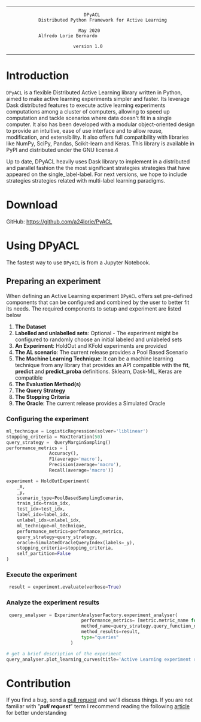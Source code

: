 ***
                                 DPyACL
                Distributed Python Framework for Active Learning

                               May 2020
			    Alfredo Lorie Bernardo							

                             version 1.0

***

# Introduction

`DPyACL` is a flexible Distributed Active Learning library written in Python, aimed to make active learning experiments 
simpler and faster. Its leverage Dask distributed features to execute active learning experiments computations among a 
cluster of computers, allowing to speed up computation and tackle scenarios where data doesn't fit in a single computer. 
It also has been developed with a modular object-oriented design to provide an intuitive, ease of use interface and 
to allow reuse, modification, and extensibility. It also offers full compatibility with libraries like NumPy, SciPy, 
Pandas, Scikit-learn and  Keras. This library is available in PyPI and distributed under the GNU license.4 


Up to date, DPyACL heavily uses Dask library to implement in a distributed and parallel fashion the the most significant 
strategies strategies that have appeared on the single_label-label. 
For next versions, we hope to include strategies strategies related with  multi-label learning paradigms.

# Download

GitHub: <https://github.com/a24lorie/PyACL>

# Using DPyACL

The fastest way to use `DPyACL` is from a Jupyter Notebook. 

## Preparing an experiment

When defining an Active Learning experiment `DPyACL` offers set pre-defined components that can be configured and 
combined by the user to better fit its needs. The required components to setup and experiment are listed below    

 1. **The Dataset**
 2. **Labelled and unlabelled sets**: Optional - The experiment might be configured to randomly choose an initial labeled and unlabeled sets
 2. **An Experiment**: HoldOut and KFold experiments are provided
 3. **The AL scenario**: The current release provides a Pool Based Scenario 
 4. **The Machine Learning Technique**: It can be a machine learning technique from any library that provides an API compatible with the 
            **fit**, **predict** and **predict_proba** definitions. Sklearn, Dask-ML, Keras are compatible 
 5. **The Evaluation Method(s)**
 7. **The Query Strategy**
 5. **The Stopping Criteria**
 8. **The Oracle**: The current release provides a Simulated Oracle
 
 
### Configuring the experiment
 
```python
ml_technique = LogisticRegression(solver='liblinear')
stopping_criteria = MaxIteration(50)
query_strategy =  QueryMarginSampling()
performance_metrics = [
                Accuracy(),
                F1(average='macro'),
                Precision(average='macro'),
                Recall(average='macro')]

experiment = HoldOutExperiment(
    _X,
    _y,
    scenario_type=PoolBasedSamplingScenario,
    train_idx=train_idx,
    test_idx=test_idx,
    label_idx=label_idx,
    unlabel_idx=unlabel_idx,
    ml_technique=ml_technique,
    performance_metrics=performance_metrics,
    query_strategy=query_strategy,
    oracle=SimulatedOracleQueryIndex(labels=_y),
    stopping_criteria=stopping_criteria,
    self_partition=False
)
```

### Execute the experiment
 
```python
 result = experiment.evaluate(verbose=True)
```

### Analyze the experiment results
```python
 query_analyser = ExperimentAnalyserFactory.experiment_analyser(
                            performance_metrics= [metric.metric_name for metric in performance_metrics],
                            method_name=query_strategy.query_function_name,
                            method_results=result,
                            type="queries"
                        )

# get a brief description of the experiment
query_analyser.plot_learning_curves(title='Active Learning experiment results')
```

# Contribution

If you find a bug, send a [pull request](https://github.com/a24lorie/PyACL/pulls) and we'll discuss things. If you are not familiar with "***pull request***" term I recommend reading the following [article](https://yangsu.github.io/pull-request-tutorial/) for better understanding   

